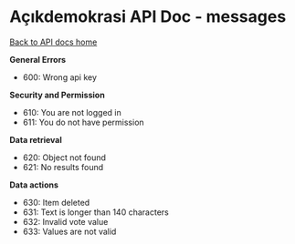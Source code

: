 # Açıkdemokrasi API Doc - messages

[Back to API docs home](Home)

**General Errors**

- 600: Wrong api key

**Security and Permission**
- 610: You are not logged in
- 611: You do not have permission

**Data retrieval**
- 620: Object not found
- 621: No results found

**Data actions**
- 630: Item deleted
- 631: Text is longer than 140 characters
- 632: Invalid vote value
- 633: Values are not valid
